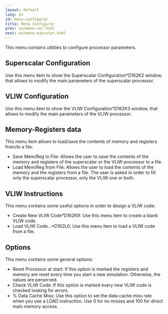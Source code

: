 ```yaml
---
layout: default
lang: en
id: menu-configurar
title: Menú Configurar
prev: en/menu-ver.html
next: en/menu-ejecutar.html
---
```


This menu contains utilities to configure processor parameters.


## Superscalar Configuration

Use this menu item to show the Superscalar Configuration*D162K2 window, that allows to modify the main parameters of the superscalar processor.


## VLIW Configuration

Use this menu item to show the VLIW Configuration*D162K3 window, that allows to modify the main parameters of the VLIW processor.


## Memory-Registers data

This menu item allows to load/save the contents of memory and registers from/to a file:

* Save Mem/Reg to File: Allows the user to save the contents of the memory and registers of the superscalar or the VLIW processor to a file.
* Load Mem/Reg from File: Allows the user to load the contents of the memory and the registers from a file. The user is asked in order to fill only the superscalar processor, only the VLIW one or both.


## VLIW Instructions

This menu contains some useful options in order to design a VLIW code:

* Create New VLIW Code*D162K9: Use this menu item to create a blank VLIW code.
* Load VLIW Code...*D162L0: Use this menu item to load a VLIW code from a file.


## Options

This menu contains some general options:

* Reset Processor at start: If this option is marked the registers and memory are reset every time you start a new simulation. Otherwise, the values are perserved.
* Check VLIW Code: If this option is marked every new VLIW code is checked looking for errors.
* % Data Cache Miss: Use this option to set the data cache miss rate when you use a LOAD instruction. Use 0 for no misses and 100 for direct main memory access.